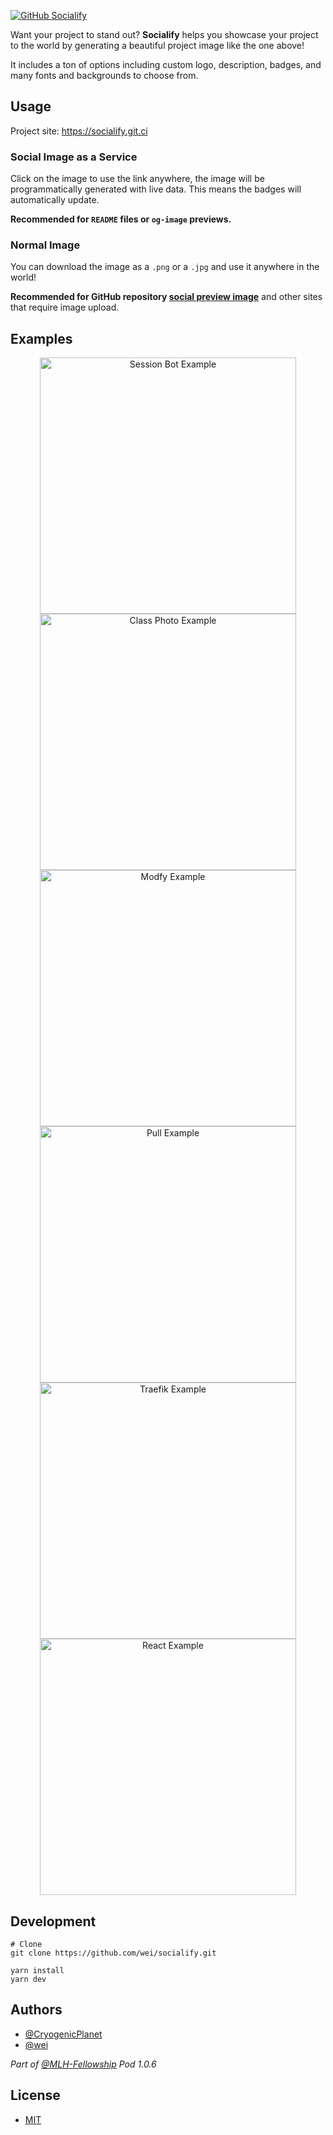 [![GitHub Socialify][socialify-image]][socialify-edit-link]

Want your project to stand out? **Socialify** helps you showcase your project to the world by generating a beautiful project image like the one above!

It includes a ton of options including custom logo, description, badges, and many fonts and backgrounds to choose from.

## Usage

Project site: https://socialify.git.ci

### Social Image as a Service

Click on the image to use the link anywhere, the image will be programmatically generated with live data. This means the badges will automatically update.

**Recommended for `README` files or `og-image` previews.**

### Normal Image

You can download the image as a `.png` or a `.jpg` and use it anywhere in the world!

**Recommended for GitHub repository [social preview image](https://docs.github.com/en/free-pro-team@latest/github/administering-a-repository/customizing-your-repositorys-social-media-preview)** and other sites that require image upload.

## Examples

<p align="center">
  <a href="https://socialify.git.ci/MLH-Fellowship/session-bot?theme=Light&logo=https%3A%2F%2Fgist.githack.com%2Fwei%2F13e3f6e161cb1d0709abd847102dc80c%2Fraw%2Fmlh-color-square.svg&language=1&font=Bitter&owner=0&pattern=Circuit+Board&forks=0&issues=0&pulls=0&description=1&stargazers=0">
    <img width="410" alt="Session Bot Example" src="https://socialify.git.ci/MLH-Fellowship/session-bot/png?theme=Light&logo=https%3A%2F%2Fgist.githack.com%2Fwei%2F13e3f6e161cb1d0709abd847102dc80c%2Fraw%2Fmlh-color-square.svg&language=1&font=Bitter&owner=0&pattern=Circuit+Board&forks=0&issues=0&pulls=0&description=1&stargazers=0" />
  </a>

  <a href="https://socialify.git.ci/MLH-Fellowship/class-photo?logo=https%3A%2F%2Favatars0.githubusercontent.com%2Fu%2F65834464%3Fs%3D200%26v%3D4&pattern=Diagonal+Stripes&stargazers=0&font=Inter&language=0">
    <img width="410" alt="Class Photo Example" src="https://socialify.git.ci/MLH-Fellowship/class-photo/png?logo=https%3A%2F%2Favatars0.githubusercontent.com%2Fu%2F65834464%3Fs%3D200%26v%3D4&pattern=Diagonal+Stripes&stargazers=0&font=Inter&language=0" />
  </a>

  <a href="https://socialify.git.ci/modfy/modfy.video?theme=Dark&logo=https%3A%2F%2Fmodfy.video%2Fimages%2Flogo.png&language=1&pulls=1&issues=1&forks=1&description=1&owner=1&pattern=Plus">
    <img width="410" alt="Modfy Example" src="https://socialify.git.ci/modfy/modfy.video/png?theme=Dark&logo=https%3A%2F%2Fmodfy.video%2Fimages%2Flogo.png&language=1&pulls=1&issues=1&forks=1&description=1&owner=1&pattern=Plus" />
  </a>

  <a href="https://socialify.git.ci/wei/pull?theme=Light&language=1&forks=1&issues=0&description=1&pattern=Floating+Cogs&font=Source+Code+Pro&logo=https%3A%2F%2Fgist.githack.com%2Fwei%2F40d98877c6ac5f917d78ccfe72a0f928%2Fraw%2Fpull-18h.svg">
    <img width="410" alt="Pull Example" src="https://socialify.git.ci/wei/pull/png?theme=Light&language=1&forks=1&issues=0&description=1&pattern=Floating+Cogs&font=Source+Code+Pro&logo=https%3A%2F%2Fgist.githack.com%2Fwei%2F40d98877c6ac5f917d78ccfe72a0f928%2Fraw%2Fpull-18h.svg" />
  </a>

  <a href="https://socialify.git.ci/traefik/traefik?owner=0&theme=Light&logo=https%3A%2F%2Fpbs.twimg.com%2Fmedia%2FCcZdW37UcAA9DZz%3Fformat%3Dpng%26name%3Dsmall&language=0&description=1&font=Rokkitt&pattern=Signal&forks=1&issues=0&pulls=1">
    <img width="410" alt="Traefik Example" src="https://socialify.git.ci/traefik/traefik/png?owner=0&theme=Light&logo=https%3A%2F%2Fpbs.twimg.com%2Fmedia%2FCcZdW37UcAA9DZz%3Fformat%3Dpng%26name%3Dsmall&language=0&description=1&font=Rokkitt&pattern=Signal&forks=1&issues=0&pulls=1" />
  </a>

  <a href="https://socialify.git.ci/facebook/react?theme=Dark&pattern=Formal+Invitation&owner=0&pulls=1&language=0&font=Bitter&logo=data%3Aimage%2Fsvg%2Bxml%3Bbase64%2CPHN2ZyB4bWxucz0iaHR0cDovL3d3dy53My5vcmcvMjAwMC9zdmciIHZpZXdCb3g9Ii0xMS41IC0xMC4yMzE3NCAyMyAyMC40NjM0OCI%2BCiAgPHRpdGxlPlJlYWN0IExvZ288L3RpdGxlPgogIDxjaXJjbGUgY3g9IjAiIGN5PSIwIiByPSIyLjA1IiBmaWxsPSIjNjFkYWZiIi8%2BCiAgPGcgc3Ryb2tlPSIjNjFkYWZiIiBzdHJva2Utd2lkdGg9IjEiIGZpbGw9Im5vbmUiPgogICAgPGVsbGlwc2Ugcng9IjExIiByeT0iNC4yIi8%2BCiAgICA8ZWxsaXBzZSByeD0iMTEiIHJ5PSI0LjIiIHRyYW5zZm9ybT0icm90YXRlKDYwKSIvPgogICAgPGVsbGlwc2Ugcng9IjExIiByeT0iNC4yIiB0cmFuc2Zvcm09InJvdGF0ZSgxMjApIi8%2BCiAgPC9nPgo8L3N2Zz4K&forks=0&description=1">
    <img width="410" alt="React Example" src="https://socialify.git.ci/facebook/react/png?theme=Dark&pattern=Formal+Invitation&owner=0&pulls=1&language=0&font=Bitter&logo=data%3Aimage%2Fsvg%2Bxml%3Bbase64%2CPHN2ZyB4bWxucz0iaHR0cDovL3d3dy53My5vcmcvMjAwMC9zdmciIHZpZXdCb3g9Ii0xMS41IC0xMC4yMzE3NCAyMyAyMC40NjM0OCI%2BCiAgPHRpdGxlPlJlYWN0IExvZ288L3RpdGxlPgogIDxjaXJjbGUgY3g9IjAiIGN5PSIwIiByPSIyLjA1IiBmaWxsPSIjNjFkYWZiIi8%2BCiAgPGcgc3Ryb2tlPSIjNjFkYWZiIiBzdHJva2Utd2lkdGg9IjEiIGZpbGw9Im5vbmUiPgogICAgPGVsbGlwc2Ugcng9IjExIiByeT0iNC4yIi8%2BCiAgICA8ZWxsaXBzZSByeD0iMTEiIHJ5PSI0LjIiIHRyYW5zZm9ybT0icm90YXRlKDYwKSIvPgogICAgPGVsbGlwc2Ugcng9IjExIiByeT0iNC4yIiB0cmFuc2Zvcm09InJvdGF0ZSgxMjApIi8%2BCiAgPC9nPgo8L3N2Zz4K&forks=0&description=1" />
  </a>
</p>

## Development

```shell
# Clone
git clone https://github.com/wei/socialify.git

yarn install
yarn dev
```

## Authors

- [@CryogenicPlanet](https://github.com/CryogenicPlanet)
- [@wei](https://github.com/wei)

_Part of [@MLH-Fellowship](https://github.com/MLH-Fellowship) Pod 1.0.6_

## License

- [MIT](https://wei.mit-license.org)

[socialify-image]: https://socialify.git.ci/wei/socialify/png?theme=Dark&language=1&owner=0&description=1&pattern=Charlie+Brown&issues=1&pulls=1&font=Inter&logo=https%3A%2F%2Fgist.githack.com%2Fwei%2F13e3f6e161cb1d0709abd847102dc80c%2Fraw%2Fmlh-white-square.svg
[socialify-edit-link]: https://socialify.git.ci/wei/socialify?theme=Dark&language=1&owner=0&description=1&pattern=Charlie+Brown&issues=1&pulls=1&font=Inter&logo=https%3A%2F%2Fgist.githack.com%2Fwei%2F13e3f6e161cb1d0709abd847102dc80c%2Fraw%2Fmlh-white-square.svg
